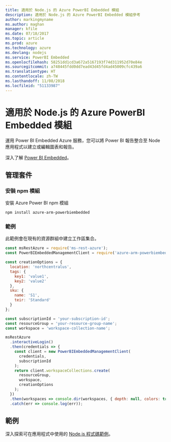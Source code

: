 ```yaml
---
title: 適用於 Node.js 的 Azure PowerBI Embedded 模組
description: 適用於 Node.js 的 Azure PowerBI Embedded 模組參考
author: markingmyname
ms.author: maghan
manager: kfile
ms.date: 07/18/2017
ms.topic: article
ms.prod: azure
ms.technology: azure
ms.devlang: nodejs
ms.service: PowerBI Embedded
ms.openlocfilehash: 58251dd1cd3a672a5167193f74d311952d70e84e
ms.sourcegitcommit: a748445fdd0dd7ead43d45fd4ad45009cfc439a6
ms.translationtype: HT
ms.contentlocale: zh-TW
ms.lasthandoff: 11/08/2018
ms.locfileid: "51133987"
---
```

# <a name="azure-powerbi-embedded-modules-for-nodejs"></a>適用於 Node.js 的 Azure PowerBI Embedded 模組

運用 Power BI Embedded Azure 服務，您可以將 Power BI 報告整合至 Node 應用程式以建立或編輯圖表和報告。

深入了解 [Power BI Embedded](https://powerbi.microsoft.com/documentation/powerbi-developer-embedding/)。

## <a name="management-package"></a>管理套件

### <a name="install-the-npm-module"></a>安裝 npm 模組

安裝 Azure Power BI npm 模組

```bash
npm install azure-arm-powerbiembedded
```

### <a name="example"></a>範例

此範例會在現有的資源群組中建立工作區集合。

```javascript
const msRestAzure = require('ms-rest-azure');
const PowerBIEmbeddedManagementClient = require('azure-arm-powerbiembedded');

const creationOptions = {
  location: 'northcentralus',
  tags: {
    key1: 'value1',
    key2: 'value2'
  },
  sku: {
    name: 'S1',
    teir: 'Standard'
  }
};

const subscriptionId = 'your-subscription-id';
const resourceGroup = 'your-resource-group-name';
const workspace = 'workspace-collection-name';

msRestAzure
  .interactiveLogin()
  .then(credentials => {
    const client = new PowerBIEmbeddedManagementClient(
      credentials,
      subscriptionId
    );
    return client.workspaceCollections.create(
      resourceGroup,
      workspace,
      creationOptions
    );
  })
  .then(workspaces => console.dir(workspaces, { depth: null, colors: true }))
  .catch(err => console.log(err));
```

## <a name="samples"></a>範例

深入探索可在應用程式中使用的 [Node.js 程式碼範例](https://azure.microsoft.com/resources/samples/?platform=nodejs)。
